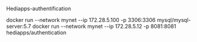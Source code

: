 Hediapps-authentification


docker run --network mynet --ip 172.28.5.100 -p 3306:3306 mysql/mysql-server:5.7 
docker run --network mynet --ip 172.28.5.12 -p 8081:8081 hediapps/authentication
